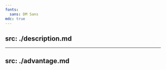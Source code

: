 ```yaml
---
fonts:
  sans: DM Sans
mdc: true
---
```

<author
    author-name="GaoNeng-wWw"
    avatar="https://avatars.githubusercontent.com/u/31283122?v=4"
    :desc="['前端搬砖工程师, 开源爱好者', 'TinyVue 核心贡献者']"
    :team-of="[{name: 'OpenTiny', link: 'https://github.com/opentiny'}, {name: '瀚海工艺', link: 'https://github.com/TeamVastsea'}]"
    :contribution="[
        {name: 'TinyVue', link: 'https://github.com/opentiny/tiny-vue', name: 'TinyPro', link: 'https://github.com/opentiny/tiny-cli'},
        {name: 'CTF - QuickStart', link: 'https://github.com/ProbiusOfficial/Hello-CTF'}, {name: 'Aha.js', link: 'https://github.com/GaoNeng-wWw/aha'}
    ]"
/>
---
src: ./description.md
---

---
src: ./advantage.md
---